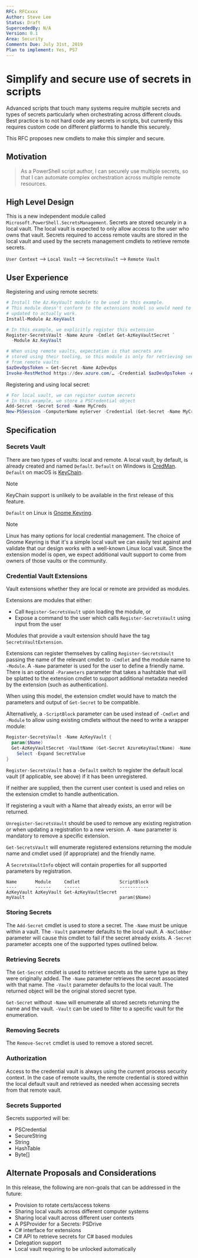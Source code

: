```yaml
---
RFC: RFCxxxx
Author: Steve Lee
Status: Draft
SupercededBy: N/A
Version: 0.1
Area: Security
Comments Due: July 31st, 2019
Plan to implement: Yes, PS7
---
```


# Simplify and secure use of secrets in scripts

Advanced scripts that touch many systems require multiple secrets and
types of secrets particularly when orchestrating across different clouds.
Best practice is to not hard code any secrets in scripts, but currently
this requires custom code on different platforms to handle this securely.

This RFC proposes new cmdlets to make this simpler and secure.

## Motivation

> As a PowerShell script author,
> I can securely use multiple secrets,
> so that I can automate complex orchestration across multiple remote resources.

## High Level Design

This is a new independent module called `Microsoft.PowerShell.SecretsManagement`.
Secrets are stored securely in a local vault.
The local vault is expected to only allow access to the user who owns that
vault.
Secrets required to access remote vaults are stored in the local vault and used by the secrets management
cmdlets to retrieve remote secrets.

`User Context` --> `Local Vault` --> `SecretsVault` --> `Remote Vault`

## User Experience

Registering and using remote secrets:

```powershell
# Install the Az.KeyVault module to be used in this example.
# This module doesn't conform to the extensions model so would need to be
# updated to actually work.
Install-Module Az.KeyVault

# In this example, we explicitly register this extension
Register-SecretsVault -Name Azure -Cmdlet Get-AzKeyVaultSecret `
  -Module Az.KeyVault

# When using remote vaults, expectation is that secrets are
# stored using their tooling, so this module is only for retrieving secrets
# from remote vaults
$azDevOpsToken = Get-Secret -Name AzDevOps
Invoke-RestMethod https://dev.azure.com/… -Credential $azDevOpsToken -Authentication Basic
```

Registering and using local secret:

```powershell
# For local vault, we can register custom secrets
# In this example, we store a PSCredential object
Add-Secret -Secret $cred -Name MyCreds
New-PSSession -ComputerName myServer -Credential (Get-Secret -Name MyCreds)
```

## Specification

### Secrets Vault

There are two types of vaults: local and remote.
A local vault, by default, is already created and named `Default`.
`Default` on Windows is [CredMan](https://docs.microsoft.com/en-us/windows/desktop/SecAuthN/credentials-management).
`Default` on macOS is [KeyChain](https://developer.apple.com/documentation/security/keychain_services).

>[!NOTE]
>KeyChain support is unlikely to be available in the first release of this feature.

`Default` on Linux is [Gnome Keyring](https://wiki.gnome.org/Projects/GnomeKeyring/).

>[!NOTE]
>Linux has many options for local credential management.  The choice of Gnome Keyring
>is that it's a simple local vault we can easily test against and validate that our
>design works with a well-known Linux local vault.  Since the extension model is
>open, we expect additional vault support to come from owners of those vaults or
>the community.

### Credential Vault Extensions

Vault extensions whether they are local or remote are provided as modules.

Extensions are modules that either:

- Call `Register-SecretsVault` upon loading the module, or
- Expose a command to the user which calls `Register-SecretsVault` using
  input from the user

Modules that provide a vault extension should have the tag `SecretsVaultExtension`.

Extensions can register themselves by calling `Register-SecretsVault`
passing the name of the relevant cmdlet to `-Cmdlet` and the module name to `-Module`.
A `-Name` parameter is used for the user to define a friendly name.
There is an optional `-Parameters` parameter that takes a hashtable that will
be splatted to the extension cmdlet to support additional metadata needed
by the extension (such as authentication).

When using this model, the extension cmdlet would have to match the parameters and
output of `Get-Secret` to be compatible.

Alternatively, a `-ScriptBlock` parameter can be used instead of `-Cmdlet` and `-Module`
to allow using existing cmdlets without the need to write a wrapper module:

```powershell
Register-SecretsVault -Name AzKeyVault {
  param($Name)
  Get-AzKeyVaultSecret -VaultName (Get-Secret AzureKeyVaultName) -Name $Name |
    Select -Expand SecretValue
}
```

`Register-SecretsVault` has a `-Default` switch to register the
default local vault (if applicable, see above) if it has been unregistered.

If neither are supplied, then the current user context is used and relies on
the extension cmdlet to handle authentication.

If registering a vault with a Name that already exists, an error will be returned.

`Unregister-SecretsVault` should be used to remove any existing
registration or when updating a registration to a new version.
A `-Name` parameter is mandatory to remove a specific extension.

`Get-SecretsVault` will enumerate registered extensions returning
the module name and cmdlet used (if appropriate) and the friendly name.

A `SecretsVaultInfo` object will contain properties for all supported
parameters by registration.

```output
Name       Module     Cmdlet               ScriptBlock
----       ------     ------               -----------
AzKeyVault AzKeyVault Get-AzKeyVaultSecret
myVault                                    param($Name)
```

### Storing Secrets

The `Add-Secret` cmdlet is used to store a secret.
The `-Name` must be unique within a vault.
The `-Vault` parameter defaults to the local vault.
A `-NoClobber` parameter will cause this cmdlet to fail if the secret already exists.
A `-Secret` parameter accepts one of the supported types outlined below.

### Retrieving Secrets

The `Get-Secret` cmdlet is used to retrieve secrets as the same type as they
were originally added.
The `-Name` parameter retrieves the secret associated with that name.
The `-Vault` parameter defaults to the local vault.
The returned object will be the original stored secret type.

`Get-Secret` without `-Name` will enumerate all stored secrets returning the
name and the vault.
`-Vault` can be used to filter to a specific vault for the enumeration.

### Removing Secrets

The `Remove-Secret` cmdlet is used to remove a stored secret.

### Authorization

Access to the credential vault is always using the current process security context.
In the case of remote vaults, the remote credential is stored within the local
default vault and retrieved as needed when accessing secrets from that remote
vault.

### Secrets Supported

Secrets supported will be:

- PSCredential
- SecureString
- String
- HashTable
- Byte[]

## Alternate Proposals and Considerations

In this release, the following are non-goals that can be addressed in the future:

- Provision to rotate certs/access tokens
- Sharing local vaults across different computer systems
- Sharing local vault across different user contexts
- A PSProvider for a Secrets: PSDrive
- C# interface for extensions
- C# API to retrieve secrets for C# based modules
- Delegation support
- Local vault requiring to be unlocked automatically
